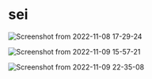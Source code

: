 # sei

![Screenshot from 2022-11-08 17-29-24](https://user-images.githubusercontent.com/109024799/200607798-0151b483-bfa7-4f5b-951a-2e408d5d5b94.png)

![Screenshot from 2022-11-09 15-57-21](https://user-images.githubusercontent.com/109024799/200849548-76fe011a-de55-4e1f-8d27-17cce9f995c1.png)

![Screenshot from 2022-11-09 22-35-08](https://user-images.githubusercontent.com/109024799/200936563-86313562-2cbe-4421-beec-cc62b2334b3c.png)
